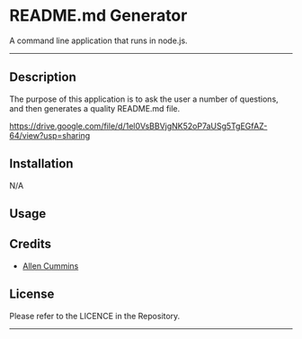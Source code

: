# README.md Generator

A command line application that runs in node.js.


---

## Description

The purpose of this application is to ask the user a number of questions, and then generates a quality README.md file.

https://drive.google.com/file/d/1el0VsBBVjgNK52oP7aUSg5TgEGfAZ-64/view?usp=sharing


## Installation

N/A

## Usage





## Credits

* [Allen Cummins](https://github.com/Allen-EC)  

## License

Please refer to the LICENCE in the Repository.

---

